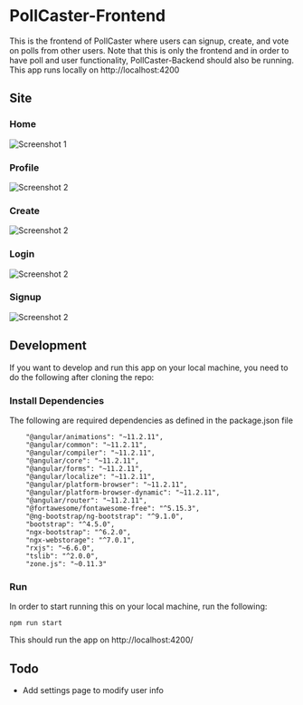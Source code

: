# PollCaster-Frontend
This is the frontend of PollCaster where users can signup, create, and vote on polls from other users. Note that this is only the frontend and in order to have poll and user functionality, PollCaster-Backend should also be running. This app runs locally on http://localhost:4200



## Site

### Home
![Screenshot 1](https://i.imgur.com/zWsp2Pl.png)

### Profile
![Screenshot 2](https://i.imgur.com/HNd8fog.png)

### Create
![Screenshot 2](https://i.imgur.com/lZltN5m.png)

### Login
![Screenshot 2](https://i.imgur.com/MemN29S.png)

### Signup
![Screenshot 2](https://i.imgur.com/0xWKVoK.png)





## Development

If you want to develop and run this app on your local machine, you need to do the following after cloning the repo:



### Install Dependencies

The following are required dependencies as defined in the package.json file

```
    "@angular/animations": "~11.2.11",
    "@angular/common": "~11.2.11",
    "@angular/compiler": "~11.2.11",
    "@angular/core": "~11.2.11",
    "@angular/forms": "~11.2.11",
    "@angular/localize": "~11.2.11",
    "@angular/platform-browser": "~11.2.11",
    "@angular/platform-browser-dynamic": "~11.2.11",
    "@angular/router": "~11.2.11",
    "@fortawesome/fontawesome-free": "^5.15.3",
    "@ng-bootstrap/ng-bootstrap": "^9.1.0",
    "bootstrap": "^4.5.0",
    "ngx-bootstrap": "^6.2.0",
    "ngx-webstorage": "^7.0.1",
    "rxjs": "~6.6.0",
    "tslib": "^2.0.0",
    "zone.js": "~0.11.3"
```

### Run
In order to start running this on your local machine, run the following:
```
npm run start
```

This should run the app on http://localhost:4200/

## Todo
- Add settings page to modify user info
